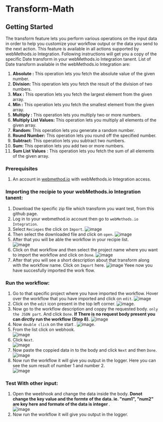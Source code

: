 # Transform-Math

## Getting Started
The transform feature lets you perform various operations on the input data in order to help you customize your workflow output or the data you send to the next action. This feature is available in all actions supported by webMethods.io Integration. 
Following instructions will get you a copy of the specific Date transform in your webMethods.io Integration tanent.
List of Date transform available in the webMethods.io Integration are:
1. <b> Absolute : </b>This operation lets you fetch the absolute value of the given number.
2. <b> Division: </b>This operation lets you fetch the result of the division of two numbers.
3. <b> Max : </b>This operation lets you fetch the largest element from the given array.
4. <b> Min :</b> This operation lets you fetch the smallest element from the given array.
5. <b> Multiply :</b> This operation lets you multiply two or more numbers.
6. <b> Multiply List Values: </b>This operation lets you multiply all elements of the given array.
7. <b> Random:</b> This operation lets you generate a random number.
8. <b> Round Number:</b> This operation lets you round off the specified number.
9. <b> Subtract:</b> This operation lets you subtract two numbers.
10. <b> Sum: </b>This operation lets you add two or more numbers.
11. <b> Sum List Values</b> : This operation lets you fetch the sum of all elements of the given array.

### Prerequisites
1. An account in [webmethod.io](https://www.softwareag.cloud/site/product/webmethods-io-integration.html) with webMethods.io Integration access.

### Importing the recipie to your webMethods.io Integration tanent:
1. Download the specific zip file which transform you want test, from this github page.
2. Log in to your webmethod.io account then go to `webMethods.io Integration`.
3. Select `Reciepes` the click on `Import`.
![image](https://user-images.githubusercontent.com/60179170/88805095-5d798500-d1cc-11ea-97de-dec146247ecc.png)
4. Then select the downloaded file and click on `open`.
![image](https://user-images.githubusercontent.com/60179170/88919006-0933db00-d288-11ea-92c0-c06aca806803.png)
5. After that you will be able the workflow in your recipie list.<br/>
![image](https://user-images.githubusercontent.com/60179170/88919083-236db900-d288-11ea-8748-0df58c9ef64f.png)
6. Click on that workflow and then select the project name where you want to import the workflow and click on `Done`.
![image](https://user-images.githubusercontent.com/60179170/88805882-5737d880-d1cd-11ea-8414-17324e86dcd6.png)
7. After that you will see a short description about that transform along with the workflow name. Click on `Import` here.
![image](https://user-images.githubusercontent.com/60179170/88919169-48622c00-d288-11ea-9e65-ba84509c675b.png)
Yeee now you have succesfully imported the work flow.

### Run the workflow:
1. Go to that specific project where you have imported the workflow. Hover over the workflow that you have imported and click on `edit`.
![image](https://user-images.githubusercontent.com/60179170/88923555-8a42a080-d28f-11ea-996f-43eb230c7d41.png)
2. Click on the `edit` icon present in the top left corner.
![image](https://user-images.githubusercontent.com/60179170/88808530-a29fb600-d1d0-11ea-90e1-d4efeebfe853.png).
3. Now go to the workflow description and coppy the requested body. `only the JSON part`. And click `Done`. <b> If There is no request body present you can dirctly run the workflow (Step 8).</b>
![image](https://user-images.githubusercontent.com/60179170/88923677-b827e500-d28f-11ea-8349-e4d692c8e432.png)
4. Now `double click` on the start .
![image](https://user-images.githubusercontent.com/60179170/88809305-9700bf00-d1d1-11ea-91a2-235dfaf46578.png).
5. From the list click on webhook.<br/>
![image](https://user-images.githubusercontent.com/60179170/88810663-49855180-d1d3-11ea-914e-09f501278c2f.png)
6. Click `Next`.<br/>
![image](https://user-images.githubusercontent.com/60179170/88910377-05995780-d27a-11ea-99cc-b472dac0f0ef.png)
7. Now paste the coppied data in to the body and click `Next` and then `Done`.
![image](https://user-images.githubusercontent.com/60179170/88923761-dab9fe00-d28f-11ea-8565-6b267d86953b.png)
8. Now run the workflow it will give you output in the logger. Here you can see the sum result of number 1 and number 2.<br/>
![image](https://user-images.githubusercontent.com/60179170/88919992-ad6a5180-d289-11ea-94c6-8ffa9806f743.png)

### Test With other input:
1. Open the weebhook and change the data inside the body. <b> Donot change the key value and the formte of the data. ie. "num1", "num2" are key here and formate of the data is integer </b>.<br/>
![image](https://user-images.githubusercontent.com/60179170/88923937-22d92080-d290-11ea-9685-220019de4f1d.png)
2.  Now run the workflow it will give you output in the logger. 

